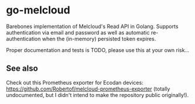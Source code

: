 # go-melcloud

Barebones implementation of Melcloud's Read API in Golang. Supports authentication via email and password as well as automatic re-authentication when the (in-memory) persisted token expires.

Proper documentation and tests is TODO, please use this at your own risk...

## See also

Check out this Prometheus exporter for Ecodan devices: https://github.com/Robertof/melcloud-prometheus-exporter (totally undocumented, but I didn't intend to make the repository public originally!).
